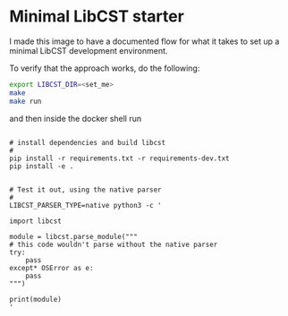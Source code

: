 # Minimal LibCST starter

I made this image to have a documented flow for what it takes
to set up a minimal LibCST development environment.

To verify that the approach works, do the following:

```bash
export LIBCST_DIR=<set_me>
make
make run
```
and then inside the docker shell run
```

# install dependencies and build libcst
#
pip install -r requirements.txt -r requirements-dev.txt
pip install -e .


# Test it out, using the native parser
#
LIBCST_PARSER_TYPE=native python3 -c '

import libcst

module = libcst.parse_module("""
# this code wouldn't parse without the native parser
try:
    pass
except* OSError as e:
    pass
""")

print(module)
'

```
